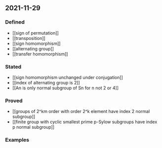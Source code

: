 ## 2021-11-29
### Defined
- [[sign of permutation]]
- [[transposition]]
- [[sign homomorphism]]
- [[alternating group]]
- [[transfer homomorphism]]
### Stated
- [[sign homomorphism unchanged under conjugation]]
- [[index of alternating group is 2]]
- [[An is only normal subgroup of Sn for n not 2 or 4]]
### Proved
- [[groups of 2^km order with order 2^k element have index 2 normal subgroup]]
- [[finite group with cyclic smallest prime p-Sylow subgroups have index p normal subgroup]]
### Examples